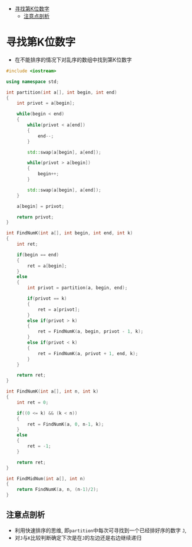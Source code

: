 - [寻找第K位数字](#寻找第k位数字)
  - [注意点剖析](#注意点剖析)

#  寻找第K位数字

* 在不能排序的情况下对乱序的数组中找到第K位数字

```C++
#include <iostream>

using namespace std;

int partition(int a[], int begin, int end)
{
    int privot = a[begin];

    while(begin < end)
    {
        while(privot < a[end])
        {
            end--;
        }

        std::swap(a[begin], a[end]);

        while(privot > a[begin])
        {
            begin++;
        }

        std::swap(a[begin], a[end]);
    }

    a[begin] = privot;

    return privot;
}

int FindNumK(int a[], int begin, int end, int k)
{
    int ret;

    if(begin == end)
    {
        ret = a[begin];
    }
    else
    {
        int privot = partition(a, begin, end);

        if(privot == k)
        {
            ret = a[privot];
        }
        else if(privot > k)
        {
            ret = FindNumK(a, begin, privot - 1, k);
        }
        else if(privot < k)
        {
            ret = FindNumK(a, privot + 1, end, k);
        }
    }

    return ret;
}

int FindNumK(int a[], int n, int k)
{
    int ret = 0;

    if((0 <= k) && (k < n))
    {
        ret = FindNumK(a, 0, n-1, k);
    }
    else
    {
        ret = -1;
    }

    return ret;
}

int FindMidNum(int a[], int n)
{
    return FindNumK(a, n, (n-1)/2);
}
```

## 注意点剖析

* 利用快速排序的思维, 即```partition```中每次可寻找到一个已经排好序的数字 ```J```, 
* 对```J```与```K```比较判断确定下次是在```J```的左边还是右边继续递归